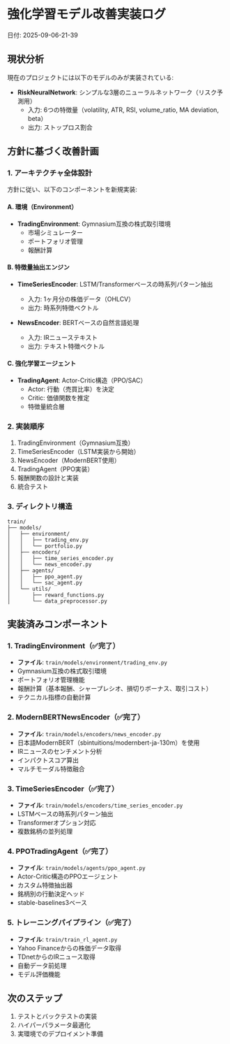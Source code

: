 # 強化学習モデル改善実装ログ
日付: 2025-09-06-21-39

## 現状分析
現在のプロジェクトには以下のモデルのみが実装されている:
- **RiskNeuralNetwork**: シンプルな3層のニューラルネットワーク（リスク予測用）
  - 入力: 6つの特徴量（volatility, ATR, RSI, volume_ratio, MA deviation, beta）
  - 出力: ストップロス割合

## 方針に基づく改善計画

### 1. アーキテクチャ全体設計
方針に従い、以下のコンポーネントを新規実装:

#### A. 環境（Environment）
- **TradingEnvironment**: Gymnasium互換の株式取引環境
  - 市場シミュレーター
  - ポートフォリオ管理
  - 報酬計算

#### B. 特徴量抽出エンジン
- **TimeSeriesEncoder**: LSTM/Transformerベースの時系列パターン抽出
  - 入力: 1ヶ月分の株価データ（OHLCV）
  - 出力: 時系列特徴ベクトル
  
- **NewsEncoder**: BERTベースの自然言語処理
  - 入力: IRニューステキスト
  - 出力: テキスト特徴ベクトル

#### C. 強化学習エージェント
- **TradingAgent**: Actor-Critic構造（PPO/SAC）
  - Actor: 行動（売買比率）を決定
  - Critic: 価値関数を推定
  - 特徴量統合層

### 2. 実装順序
1. TradingEnvironment（Gymnasium互換）
2. TimeSeriesEncoder（LSTM実装から開始）
3. NewsEncoder（ModernBERT使用）
4. TradingAgent（PPO実装）
5. 報酬関数の設計と実装
6. 統合テスト

### 3. ディレクトリ構造
```
train/
├── models/
│   ├── environment/
│   │   ├── trading_env.py
│   │   └── portfolio.py
│   ├── encoders/
│   │   ├── time_series_encoder.py
│   │   └── news_encoder.py
│   ├── agents/
│   │   ├── ppo_agent.py
│   │   └── sac_agent.py
│   └── utils/
│       ├── reward_functions.py
│       └── data_preprocessor.py
```

## 実装済みコンポーネント

### 1. TradingEnvironment（✅完了）
- **ファイル**: `train/models/environment/trading_env.py`
- Gymnasium互換の株式取引環境
- ポートフォリオ管理機能
- 報酬計算（基本報酬、シャープレシオ、損切りボーナス、取引コスト）
- テクニカル指標の自動計算

### 2. ModernBERTNewsEncoder（✅完了）
- **ファイル**: `train/models/encoders/news_encoder.py`
- 日本語ModernBERT（sbintuitions/modernbert-ja-130m）を使用
- IRニュースのセンチメント分析
- インパクトスコア算出
- マルチモーダル特徴融合

### 3. TimeSeriesEncoder（✅完了）
- **ファイル**: `train/models/encoders/time_series_encoder.py`
- LSTMベースの時系列パターン抽出
- Transformerオプション対応
- 複数銘柄の並列処理

### 4. PPOTradingAgent（✅完了）
- **ファイル**: `train/models/agents/ppo_agent.py`
- Actor-Critic構造のPPOエージェント
- カスタム特徴抽出器
- 銘柄別の行動決定ヘッド
- stable-baselines3ベース

### 5. トレーニングパイプライン（✅完了）
- **ファイル**: `train/train_rl_agent.py`
- Yahoo Financeからの株価データ取得
- TDnetからのIRニュース取得
- 自動データ前処理
- モデル評価機能

## 次のステップ
1. テストとバックテストの実装
2. ハイパーパラメータ最適化
3. 実環境でのデプロイメント準備
